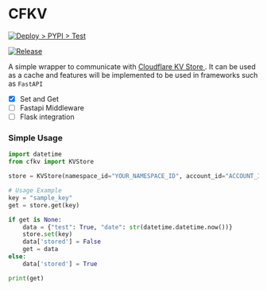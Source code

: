 # CFKV

[![Deploy > PYPI > Test ](https://github.com/mooncitizen/python-cfkv/actions/workflows/testpypi.yaml/badge.svg)](https://github.com/mooncitizen/python-cfkv/actions/workflows/testpypi.yaml)

[![Release](https://github.com/mooncitizen/python-cfkv/actions/workflows/pypi.yaml/badge.svg)](https://github.com/mooncitizen/python-cfkv/actions/workflows/pypi.yaml)

A simple wrapper to communicate with [Cloudflare KV Store ](https://developers.cloudflare.com/kv/). It can be used as a cache and features will be implemented to be used in frameworks such as ```FastAPI```

- [x] Set and Get
- [ ] Fastapi Middleware
- [ ] Flask integration

### Simple Usage

```python
import datetime
from cfkv import KVStore

store = KVStore(namespace_id="YOUR_NAMESPACE_ID", account_id="ACCOUNT_ID", api_key="API_KEY")

# Usage Example
key = "sample_key"
get = store.get(key)

if get is None:
    data = {"test": True, "date": str(datetime.datetime.now())}
    store.set(key)
    data['stored'] = False
    get = data
else:
    data['stored'] = True

print(get)
```